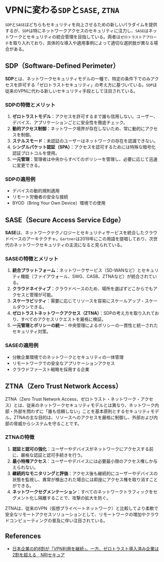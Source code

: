# VPNに変わる`SDP`と`SASE`, `ZTNA`

`SDP`と`SASE`はどちらもセキュリティを向上させるための新しいパラダイムを提供するが、`SDP`は特にネットワークアクセスのセキュリティに注力し、`SASE`はネットワークとセキュリティの統合管理を目指している。両者は`ゼロトラストアプローチ`を取り入れており、具体的な導入や適用事例によって適切な選択肢が異なる場合がある。

## SDP（Software-Defined Perimeter）

**SDP**とは、ネットワークセキュリティモデルの一種で、特定の条件下でのみアクセスを許可する「ゼロトラストセキュリティ」の考え方に基づいている。`SDP`は従来のVPNに代わる新しいセキュリティ手段として注目されている。

### SDPの特徴とメリット

1. **ゼロトラストモデル**：アクセスを許可するまで誰も信用しない。ユーザー、デバイス、アプリケーションごとに安全性を徹底チェック。
2. **動的アクセス制御**：ネットワーク境界が存在しないため、常に動的にアクセスを制御。
3. **ステルスモード**：未認証のユーザーはネットワークの存在を認識できない。
4. **シングルパケット認証（SPA）**：アクセスを認可するためには特殊な暗号化認証プロトコルを使用。
5. **一元管理**：管理者は中央からすべてのポリシーを管理し、必要に応じて迅速に変更できる。

### SDPの適用例

- デバイスの動的規則適用
- リモート労働者の安全な接続
- BYOD（Bring Your Own Device）環境での使用

## SASE（Secure Access Service Edge）

**SASE**は、ネットワークテクノロジーとセキュリティサービスを統合したクラウドベースのアーキテクチャ。`Gartner`は2019年にこの用語を提唱しており、次世代のネットワークセキュリティの主流になると見られている。

### SASEの特徴とメリット

1. **統合プラットフォーム**：ネットワークサービス（SD-WANなど）とセキュリティ機能（ファイアウォール、SWG、CASB、ZTNAなど）が統合されている。
2. **クラウドネイティブ**：クラウドベースのため、場所を選ばずどこからでもアクセスと管理が可能。
3. **スケーラビリティ**：需要に応じてリソースを容易にスケールアップ・スケールダウンできる。
4. **ゼロトラストネットワークアクセス（ZTNA）**：SDPの考え方を取り入れており、すべてのアクセスリクエストを厳格に検証。
5. **一元管理とポリシーの統一**：中央管理によるポリシーの一貫性と統一されたセキュリティ対策。

### SASEの適用例

- 分散企業環境でのネットワークとセキュリティの一体管理
- リモートワークでの安全なアプリケーションアクセス
- クラウドファースト戦略を採用する企業

## ZTNA（Zero Trust Network Access）

ZTNA（Zero Trust Network Access、ゼロトラスト・ネットワーク・アクセス）とは、従来のネットワークセキュリティモデルとは異なり、ネットワーク内部・外部を問わずに「誰も信頼しない」ことを基本原則とするセキュリティモデル。ZTNAの主な目的は、リソースへのアクセスを厳格に制御し、外部および内部の脅威からシステムを守ることです。

### ZTNAの特徴

1. **認証と認可の強化**：ユーザーやデバイスがネットワークにアクセスする前に、厳格な認証と認可手続きを行う。
2. **最小特権アクセス**：ユーザーやデバイスには必要最小限のアクセス権しか与えられない。
3. **継続的なモニタリングと評価**：アクセス後も継続的にユーザーやデバイスの状態を監視し、異常が検出された場合には即座にアクセス権を取り消すことができる。
4. **ネットワークセグメンテーション**：すべてのネットワークトラフィックをセグメント化し隔離することで、攻撃の拡大を防ぐ。

ZTNAは、従来のVPN（仮想プライベートネットワーク）と比較してより柔軟で安全なリモートアクセスソリューションとして、リモートワークの増加やクラウドコンピューティングの普及に伴い注目されている。

## References

- [日本企業の約8割が「VPN利用を継続」。一方、ゼロトラスト導入済み企業は2割を超える　NRIセキュア](https://atmarkit.itmedia.co.jp/ait/articles/2503/04/news070.html)
